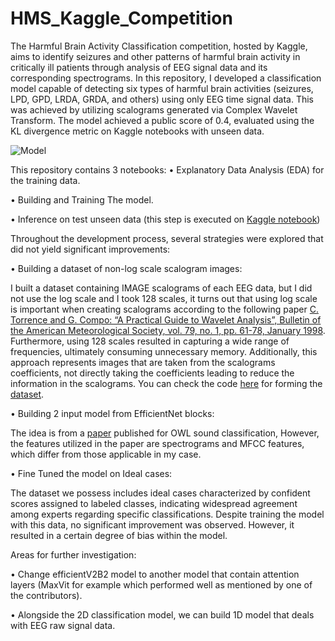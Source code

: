 # HMS_Kaggle_Competition
The Harmful Brain Activity Classification competition, hosted by Kaggle, aims to identify seizures and other patterns of harmful brain activity in critically ill patients through analysis of EEG signal data and its corresponding spectrograms. In this repository, I developed a classification model capable of detecting six types of harmful brain activities (seizures, LPD, GPD, LRDA, GRDA, and others) using only EEG time signal data. This was achieved by utilizing scalograms generated via Complex Wavelet Transform. The model achieved a public score of 0.4, evaluated using the KL divergence metric on Kaggle notebooks with unseen data.
 
![Model](https://github.com/MohammadMkanna/HMS_Kaggle_Competition/assets/158570470/c99db432-585e-4dcb-bfde-b5e148271278)

This repository contains 3 notebooks:
•	Explanatory Data Analysis (EDA) for the training data.

•	Building and Training The model.

•	Inference on test unseen data (this step is executed on [Kaggle notebook](https://www.kaggle.com/code/mohammadmkanna/inference-hms/notebook))

Throughout the development process, several strategies were explored that did not yield significant improvements: 

• Building a dataset of non-log scale scalogram images:

I built a dataset containing IMAGE scalograms of each EEG data, but I did not use the log scale and I took 128 scales, it turns out that using log scale is important when creating scalograms according to the following paper [C. Torrence and G. Compo: “A Practical Guide to Wavelet Analysis”, Bulletin of the American Meteorological Society, vol. 79, no. 1, pp. 61-78, January 1998]( https://paos.colorado.edu/research/wavelets/bams_79_01_0061.pdf). Furthermore, using 128 scales resulted in capturing a wide range of frequencies, ultimately consuming unnecessary memory. Additionally, this approach represents images that are taken from the scalograms coefficients, not directly taking the coefficients leading to reduce the information in the scalograms. 
You can check the code [here]( https://www.kaggle.com/code/mohammadmkanna/eeg-scalograms) for forming the [dataset](https://www.kaggle.com/datasets/mohammadmkanna/all-eeg-spectrogram).

•	Building 2 input model from EfficientNet blocks:

The idea is from a [paper](https://www.researchgate.net/publication/355170426_A_Transfer_Learning_Strategy_for_Owl_Sound_Classification_by_Using_Image_Classification_Model_with_Audio_Spectrogram) published for OWL sound classification, However, the features utilized in the paper are spectrograms and MFCC features, which differ from those applicable in my case.

•	Fine Tuned the model on Ideal cases:

The dataset we possess includes ideal cases characterized by confident scores assigned to labeled classes, indicating widespread agreement among experts regarding specific classifications. Despite training the model with this data, no significant improvement was observed. However, it resulted in a certain degree of bias within the model.

Areas for further investigation:

• Change efficientV2B2 model to another model that contain attention layers (MaxVit for example which performed well as mentioned by one of the contributors).

• Alongside the 2D classification model, we can build 1D model that deals with EEG raw signal data.

